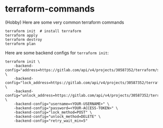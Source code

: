 # terraform-commands
(Hobby) Here are some very common terraform commands 

```
terraform init  # install terraform  
terraform apply  
terraform destroy  
terraform plan  
```

Here are some backend configs for `terraform init`: 
```
terraform init \
    -backend-config="address=https://gitlab.com/api/v4/projects/30587352/terraform/state/tfstate" \
    -backend-config="lock_address=https://gitlab.com/api/v4/projects/30587352/terraform/state/tfstate/lock" \
    -backend-config="unlock_address=https://gitlab.com/api/v4/projects/30587352/terraform/state/tfstate/lock" \
    -backend-config="username=<YOUR-USERNAME>" \
    -backend-config="password=<YOUR-ACCESS-TOKEN>" \
    -backend-config="lock_method=POST" \
    -backend-config="unlock_method=DELETE" \
    -backend-config="retry_wait_min=5"

```
